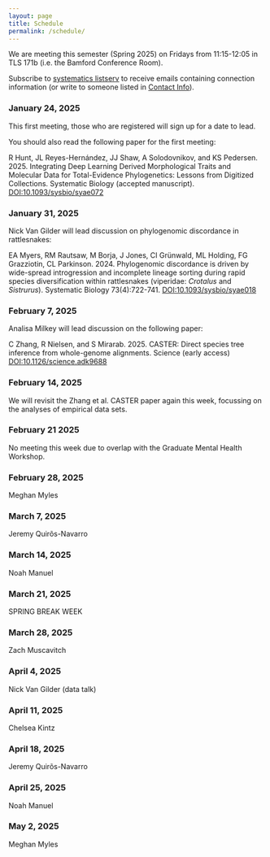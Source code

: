```yaml
---
layout: page
title: Schedule
permalink: /schedule/
---
```


We are meeting this semester (Spring 2025) on Fridays from 11:15-12:05 in TLS 171b (i.e. the Bamford Conference Room).

Subscribe to [systematics listserv](/systseminar/listserv/) to receive emails containing connection information (or write to someone listed in [Contact Info](/systseminar/contact-info/)).

### January 24, 2025

This first meeting, those who are registered will sign up for a date to lead.

You should also read the following paper for the first meeting:

R Hunt, JL Reyes-Hernández, JJ Shaw, A Solodovnikov, and KS Pedersen. 2025. Integrating Deep Learning Derived Morphological Traits and Molecular Data for Total-Evidence Phylogenetics: Lessons from Digitized Collections. Systematic Biology (accepted manuscript). [DOI:10.1093/sysbio/syae072](https://doi.org/10.1093/sysbio/syae072)

### January 31, 2025

Nick Van Gilder will lead discussion on phylogenomic discordance in rattlesnakes:

EA Myers, RM Rautsaw, M Borja, J Jones, CI Grünwald, ML Holding, FG Grazziotin, CL Parkinson. 2024. Phylogenomic discordance is driven by wide-spread introgression and incomplete lineage sorting during rapid species diversification within rattlesnakes (viperidae: _Crotalus_ and _Sistrurus_). Systematic Biology 73(4):722-741. [DOI:10.1093/sysbio/syae018](https://doi.org/10.1093/sysbio/syae018)

### February 7, 2025

Analisa Milkey will lead discussion on the following paper:

C Zhang, R Nielsen, and S Mirarab. 2025. CASTER: Direct species tree inference from whole-genome alignments. Science (early access) [DOI:10.1126/science.adk9688](https://doi.org/10.1126/science.adk9688)

### February 14, 2025

We will revisit the Zhang et al. CASTER paper again this week, focussing on the analyses of empirical data sets.

### February 21 2025

No meeting this week due to overlap with the Graduate Mental Health Workshop.

### February 28, 2025

Meghan Myles

### March 7, 2025

Jeremy Quirõs-Navarro

### March 14, 2025

Noah Manuel

### March 21, 2025

SPRING BREAK WEEK

### March 28, 2025

Zach Muscavitch

### April 4, 2025

Nick Van Gilder (data talk)

### April 11, 2025

Chelsea Kintz

### April 18, 2025

Jeremy Quirõs-Navarro

### April 25, 2025

Noah Manuel

### May 2, 2025

Meghan Myles

